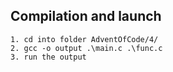## Compilation and launch

```
1. cd into folder AdventOfCode/4/
2. gcc -o output .\main.c .\func.c
3. run the output
```
